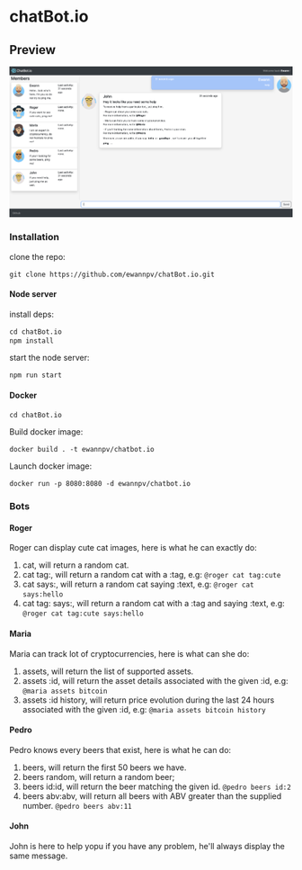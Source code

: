 # chatBot.io

## Preview
![alt text](https://github.com/ewannpv/chatBot.io/blob/main/src/images/preview.png "chatBot.io preview")

### Installation
clone the repo:
```
git clone https://github.com/ewannpv/chatBot.io.git
```

#### Node server
install deps:
```
cd chatBot.io
npm install
```

start the node server:
```
npm run start
```

#### Docker
```
cd chatBot.io
```
Build docker image:
```
docker build . -t ewannpv/chatbot.io
```
Launch docker image:
```
docker run -p 8080:8080 -d ewannpv/chatbot.io
```

### Bots

#### Roger
Roger can display cute cat images, here is what he can exactly do:
1. cat, will return a random cat.
2. cat tag:, will return a random cat with a :tag, e.g: 
``` @roger cat tag:cute ```
3. cat says:, will return a random cat saying :text, e.g:
 ``` @roger cat says:hello ```
4. cat tag: says:, will return a random cat with a :tag and saying :text, e.g:
 ``` @roger cat tag:cute says:hello ```
 
 #### Maria
 Maria can track lot of cryptocurrencies, here is what can she do:
 1. assets, will return the list of supported assets.
 2. assets :id, will return the asset details associated with the given :id, e.g:
 ``` @maria assets bitcoin ```
 3. assets :id history, will return price evolution during the last 24 hours associated with the given :id, e.g:
``` @maria assets bitcoin history ```

#### Pedro
Pedro knows every beers that exist, here is what he can do:
1. beers, will return the first 50 beers we have.
2. beers random, will return a random beer;
3. beers id:id, will return the beer matching the given id.
``` @pedro beers id:2 ```
4. beers abv:abv, will return all beers with ABV greater than the supplied number.
``` @pedro beers abv:11 ```

#### John
John is here to help yopu if you have any problem, he'll always display the same message.

